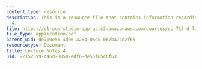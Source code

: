 ```yaml
---
content_type: resource
description: This is a resource file that contains information regarding lecture note
  4.
file: https://ol-ocw-studio-app-qa.s3.amazonaws.com/courses/ec-715-d-lab-disseminating-innovations-for-the-common-good-spring-2007/92152599c46d8850edf6de55f65c6f63_MITEC_715S07_notes04.pdf
file_type: application/pdf
parent_uid: de700e56-4d06-a284-06d5-067ba74d2f65
resourcetype: Document
title: Lecture Notes 4
uid: 92152599-c46d-8850-edf6-de55f65c6f63
---
```

